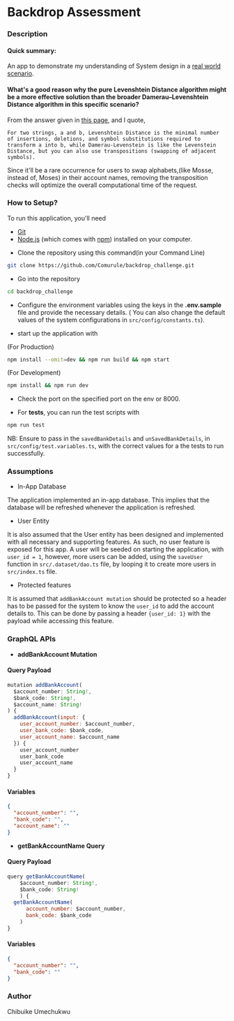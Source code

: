 # Backdrop Assessment

### Description ###

#### Quick summary:
An app to demonstrate my understanding of System design in a [real world scenario](./instructions.md).

#### What's a good reason why the pure Levenshtein Distance algorithm might be a more effective solution than the broader Damerau–Levenshtein Distance algorithm in this specific scenario?

From the answer given in [this page](https://stats.stackexchange.com/questions/467000/levenshtein-distance-vs-damerau-levenstein-vs-optimal-string-alignment-distance), and I quote, 
```plain
For two strings, a and b, Levenshtein Distance is the minimal number of insertions, deletions, and symbol substitutions required to transform a into b, while Damerau-Levenstein is like the Levenstein Distance, but you can also use transpositions (swapping of adjacent symbols).
```
Since it'll be a rare occurrence for users to swap alphabets,(like Mosse, instead of, Moses) in their account names, removing the transposition checks will optimize the overall computational time of the request.

### How to Setup? ###

To run this application, you'll need 
- [Git](https://git-scm.com)  
- [Node.js](https://nodejs.org/en/download/) (which comes with [npm](http://npmjs.com)) installed on your computer. 

* Clone the repository using this command(in your Command Line)
```bash
git clone https://github.com/Comurule/backdrop_challenge.git
```

* Go into the repository
```bash
cd backdrop_challenge
```

* Configure the environment variables using the keys in the __.env.sample__ file and provide the necessary details. ( You can also change the default values of the system configurations in `src/config/constants.ts`).

* start up the application with

(For Production)
```bash
npm install --omit=dev && npm run build && npm start
```
(For Development)
```bash
npm install && npm run dev
```

* Check the port on the specified port on the env or 8000.

* For __tests__, you can run the test scripts with
```bash
npm run test
```

NB: Ensure to pass in the `savedBankDetails` and `unSavedBankDetails`, in `src/config/test.variables.ts`, with the correct values for a the tests to run successfully.

### Assumptions

- In-App Database

The application implemented an in-app database. This implies that the database will be refreshed whenever the application is refreshed.

- User Entity

It is also assumed that the User entity has been designed and implemented with all necessary and supporting features. As such, no user feature is exposed for this app. A user will be seeded on starting the application, with `user_id = 1`, however, more users can be added, using the `saveUser` function in `src/.dataset/dao.ts` file, by looping it to create more users in `src/index.ts` file.

- Protected features

It is assumed that `addBankAccount mutation` should be protected so a header has to be passed for the system to know the `user_id` to add the account details to. This can be done by passing a header `{user_id: 1}` with the payload while accessing this feature. 


### GraphQL APIs ###

- __addBankAccount Mutation__

#### Query Payload
```js
mutation addBankAccount(
  $account_number: String!, 
  $bank_code: String!, 
  $account_name: String!
) {
  addBankAccount(input: {
    user_account_number: $account_number, 
    user_bank_code: $bank_code, 
    user_account_name: $account_name
  }) {
    user_account_number
    user_bank_code
    user_account_name
  }
}

```

#### Variables
```json
{
  "account_number": "",
  "bank_code": "",
  "account_name": ""
}
```


- __getBankAccountName Query__

#### Query Payload
```js
query getBankAccountName(
    $account_number: String!, 
    $bank_code: String!
    ) {
  getBankAccountName(
      account_number: $account_number, 
      bank_code: $bank_code
    ) 
}

```

#### Variables
```json
{
  "account_number": "",
  "bank_code": ""
}
```

### Author
Chibuike Umechukwu